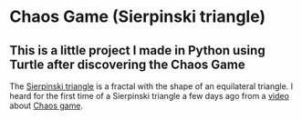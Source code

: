 # Chaos Game (Sierpinski triangle)

## This is a little project I made in Python using Turtle after discovering the Chaos Game

The [Sierpinski triangle](https://en.wikipedia.org/wiki/Sierpi%C5%84ski_triangle) is a fractal with the shape of an equilateral triangle. 
I heard for the first time of a Sierpinski triangle a few days ago from a [video](https://www.youtube.com/watch?v=NBI_5GdvqUo) about [Chaos game](https://en.wikipedia.org/wiki/Chaos_game).
